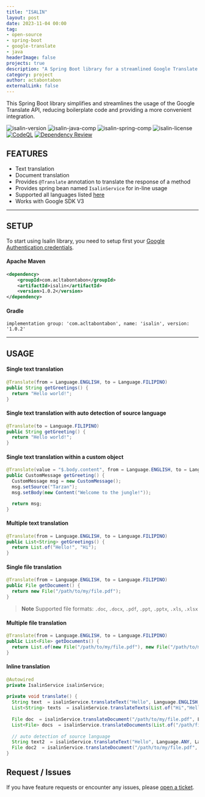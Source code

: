 ```yaml
---
title: "ISALIN"
layout: post
date: 2023-11-04 00:00
tag: 
- open-source
- spring-boot
- google-translate
- java
headerImage: false
projects: true
description: "A Spring Boot library for a streamlined Google Translate API usage."
category: project
author: actabontabon
externalLink: false
---
```


This Spring Boot library simplifies and streamlines the usage of the Google Translate API, reducing
boilerplate code and providing a more convenient integration.

![isalin-version](https://img.shields.io/badge/version-1.0.2-blue)
![isalin-java-comp](https://img.shields.io/badge/java-17%2B-blue)
![isalin-spring-comp](https://img.shields.io/badge/spring--boot-3.x-blue)
![isalin-license](https://img.shields.io/github/license/acltabontabon/isalin)
[![CodeQL](https://github.com/acltabontabon/isalin/actions/workflows/codeql.yml/badge.svg)](https://github.com/acltabontabon/isalin/actions/workflows/codeql.yml)
[![Dependency Review](https://github.com/acltabontabon/isalin/actions/workflows/dependency-review.yml/badge.svg)](https://github.com/acltabontabon/isalin/actions/workflows/dependency-review.yml)

## FEATURES
- Text translation
- Document translation
- Provides `@Translate` annotation to translate the response of a method
- Provides spring bean named `IsalinService` for in-line usage
- Supported all languages listed [here](https://cloud.google.com/translate/docs/languages)
- Works with Google SDK V3

---

## SETUP

To start using Isalin library, you need to setup first your [Google Authentication credentials](https://cloud.google.com/docs/authentication/provide-credentials-adc).

#### Apache Maven
```xml
<dependency>
    <groupId>com.acltabontabon</groupId>
    <artifactId>isalin</artifactId>
    <version>1.0.2</version>
</dependency>
```

#### Gradle
```
implementation group: 'com.acltabontabon', name: 'isalin', version: '1.0.2'
```

---

## USAGE

#### Single text translation
```java
@Translate(from = Language.ENGLISH, to = Language.FILIPINO)
public String getGreetings() {
  return "Hello world!";
}
```

#### Single text translation with auto detection of source language
```java
@Translate(to = Language.FILIPINO)
public String getGreeting() {
  return "Hello world!";
}
```

#### Single text translation within a custom object
```java
@Translate(value = "$.body.content", from = Language.ENGLISH, to = Language.FILIPINO)
public CustomMessage getGreeting() {
  CustomMessage msg = new CustomMessage();
  msg.setSource("Tarzan");
  msg.setBody(new Content("Welcome to the jungle!"));

  return msg;
}
```

#### Multiple text translation
```java
@Translate(from = Language.ENGLISH, to = Language.FILIPINO)
public List<String> getGreetings() {
  return List.of("Hello!", "Hi");
}
```

#### Single file translation
```java
@Translate(from = Language.ENGLISH, to = Language.FILIPINO)
public File getDocument() {
  return new File("/path/to/my/file.pdf");
}
```

> **Note**
> Supported file formats: `.doc`, `.docx`, `.pdf`, `.ppt`, `.pptx`, `.xls`, `.xlsx`

#### Multiple file translation
```java
@Translate(from = Language.ENGLISH, to = Language.FILIPINO)
public List<File> getDocuments() {
  return List.of(new File("/path/to/my/file.pdf"), new File("/path/to/my/file2.pdf"));
}
```


#### Inline translation
```java
@Autowired
private IsalinService isalinService;
    
private void translate() {
  String text  = isalinService.translateText("Hello", Language.ENGLISH, Language.FILIPINO);
  List<String> texts  = isalinService.translateTexts(List.of("Hi","Hello"), Language.ENGLISH, Language.FILIPINO);
  
  File doc  = isalinService.translateDocument("/path/to/my/file.pdf", Language.ENGLISH, Language.FILIPINO);
  List<File> docs  = isalinService.translateDocuments(List.of("/path/file.ppt","/path/file.pdf"), Language.ENGLISH, Language.FILIPINO);
  
  // auto detection of source language
  String text2  = isalinService.translateText("Hello", Language.ANY, Language.FILIPINO);
  File doc2  = isalinService.translateDocument("/path/to/my/file.pdf", Language.ANY, Language.FILIPINO);
}
 ```

<div class="breaker"></div>

## Request / Issues
If you have feature requests or encounter any issues, please [open a ticket](https://github.com/acltabontabon/isalin/issues/new).
